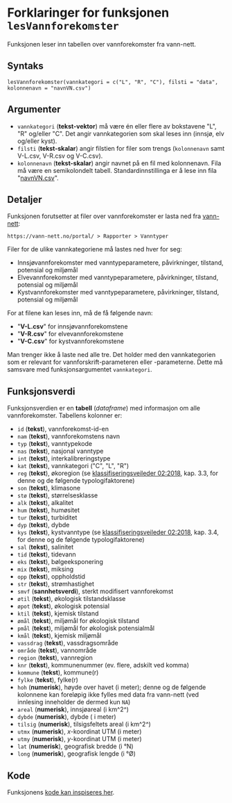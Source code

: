 # Forklaringer for funksjonen `lesVannforekomster`

Funksjonen leser inn tabellen over vannforekomster fra vann-nett.


## Syntaks

```{r}
lesVannforekomster(vannkategori = c("L", "R", "C"), filsti = "data", kolonnenavn = "navnVN.csv")
```


## Argumenter

* `vannkategori` (**tekst-vektor**) må være én eller flere av bokstavene "L", "R" og/eller "C". Det angir vannkategorien som skal leses inn (innsjø, elv og/eller kyst).
* `filsti`  (**tekst-skalar**) angir filstien for filer som trengs (`kolonnenavn` samt V-L.csv, V-R.csv og V-C.csv).
* `kolonnenavn` (**tekst-skalar**) angir navnet på en fil med kolonnenavn. Fila må være en semikolondelt tabell. Standardinnstillinga er å lese inn fila "[navnVN.csv](../data/navnVN.csv)".


## Detaljer

Funksjonen forutsetter at filer over vannforekomster er lasta ned fra [vann-nett](https://vann-nett.no/portal/):

`https://vann-nett.no/portal/ > Rapporter > Vanntyper`

Filer for de ulike vannkategoriene må lastes ned hver for seg:

- Innsjøvannforekomster med vanntypeparametere, påvirkninger, tilstand, potensial og miljømål
- Elvevannforekomster   med vanntypeparametere, påvirkninger, tilstand, potensial og miljømål
- Kystvannforekomster   med vanntypeparametere, påvirkninger, tilstand, potensial og miljømål

For at filene kan leses inn, må de få følgende navn:

- "**V-L.csv**" for innsjøvannforekomstene
- "**V-R.csv**" for elvevannforekomstene
- "**V-C.csv**" for kystvannforekomstene

Man trenger ikke å laste ned alle tre. Det holder med den vannkategorien som er relevant for vannforskrift-parameteren eller -parameterne.
Dette må samsvare med funksjonsargumentet `vannkategori`.


## Funksjonsverdi

Funksjonsverdien er en **tabell** (_dataframe_) med informasjon om alle vannforekomster. Tabellens kolonner er:

- `id` (**tekst**), vannforekomst-id-en
- `nam` (**tekst**), vannforekomstens navn
- `typ` (**tekst**), vanntypekode
- `nas` (**tekst**), nasjonal vanntype
- `int` (**tekst**), interkalibreringstype
- `kat` (**tekst**), vannkategori ("C", "L", "R")
- `reg` (**tekst**), økoregion (se [klassifiseringsveileder 02:2018](https://www.vannportalen.no/veiledere/klassifiseringsveileder/), kap. 3.3, for denne og de følgende typologifaktorene)
- `son` (**tekst**), klimasone
- `stø` (**tekst**), størrelsesklasse
- `alk` (**tekst**), alkalitet
- `hum` (**tekst**), humøsitet
- `tur` (**tekst**), turbiditet
- `dyp` (**tekst**), dybde
- `kys` (**tekst**), kystvanntype (se [klassifiseringsveileder 02:2018](https://www.vannportalen.no/veiledere/klassifiseringsveileder/), kap. 3.4, for denne og de følgende typologifaktorene)
- `sal` (**tekst**), salinitet
- `tid` (**tekst**), tidevann
- `eks` (**tekst**), bølgeeksponering
- `mix` (**tekst**), miksing
- `opp` (**tekst**), oppholdstid
- `str` (**tekst**), strømhastighet
- `smvf` (**sannhetsverdi**), sterkt modifisert vannforekomst
- `øtil` (**tekst**), økologisk tilstandsklasse
- `øpot` (**tekst**), økologisk potensial
- `ktil` (**tekst**), kjemisk tilstand
- `ømål` (**tekst**), miljømål for økologisk tilstand
- `pmål` (**tekst**), miljømål for økologisk potensialmål
- `kmål` (**tekst**), kjemisk miljømål
- `vassdrag` (**tekst**), vassdragsområde
- `område` (**tekst**), vannområde
- `region` (**tekst**), vannregion
- `knr` (**tekst**), kommunenummer (ev. flere, adskilt ved komma)
- `kommune` (**tekst**), kommune(r)
- `fylke` (**tekst**), fylke(r)
- `hoh` (**numerisk**), høyde over havet (i meter); denne og de følgende kolonnene kan foreløpig ikke fylles med data fra vann-nett (ved innlesing inneholder de dermed kun `NA`)
- `areal` (**numerisk**), innsjøareal (i km^2^)
- `dybde` (**numerisk**), dybde ( i meter)
- `tilsig` (**numerisk**), tilsigsfeltets areal (i km^2^)
- `utmx` (**numerisk**), _x_-koordinat UTM (i meter)
- `utmy` (**numerisk**), _y_-koordinat UTM (i meter)
- `lat` (**numerisk**), geografisk bredde (i &deg;N)
- `long` (**numerisk**), geografisk lengde (i &deg;Ø)


## Kode

Funksjonens [kode kan inspiseres her](../R/lesVannforekomster.R).

